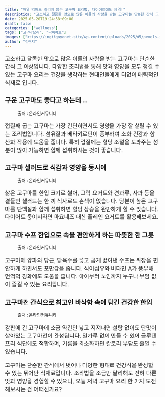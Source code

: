 ```yaml
---
title: "매일 먹어도 질리지 않는 고구마 요리법, 다이어트에도 제격!"
description: "고소하고 달콤한 맛으로 많은 이들의 사랑을 받는 고구마는 단순한 간식 그 이상입니다. 다양한 조리법을 통해 맛과 영양을 모두 챙길 수 있는 고구마 요리는 건강을 생각하는 현대인들에게 더없이 매력적인 식재료 입니다."
date: 2025-05-20T19:24:58+09:00
draft: false
categories: ["wellness"]
tags: ["고구마요리", "다이어트"]
images: ["https://ingihgoyonet.site/wp-content/uploads/2025/05/pexels-jonathan-einwechter-1312107-32146989-768x1024.jpg", "https://ingihgoyonet.site/wp-content/uploads/2025/05/pexels-alesiakozik-6065705-683x1024.jpg", "https://ingihgoyonet.site/wp-content/uploads/2025/05/pexels-kubra-dogu-80605500-11519066-683x1024.jpg", "https://ingihgoyonet.site/wp-content/uploads/2025/05/pexels-jess-vide-5507577-1024x819.jpg"]
author: "김현지"
---
```


<p style="font-size:18px">고소하고 달콤한 맛으로 많은 이들의 사랑을 받는 고구마는 단순한 간식 그 이상입니다. 다양한 조리법을 통해 맛과 영양을 모두 챙길 수 있는 고구마 요리는 건강을 생각하는 현대인들에게 더없이 매력적인 식재료 입니다.</p> <h2 >구운 고구마도 좋다고 하는데...</h2> <figure ><img src="https://ingihgoyonet.site/wp-content/uploads/2025/05/pexels-jonathan-einwechter-1312107-32146989-768x1024.jpg" alt="" style="aspect-ratio:16/9;object-fit:cover"/><figcaption >출처 : 온라인커뮤니티</figcaption></figure> <p style="font-size:18px">껍질째 굽는 고구마는 가장 간단하면서도 영양을 가장 잘 살릴 수 있는 조리법입니다. 섬유질과 베타카로틴이 풍부하여 소화 건강과 항산화 작용에 도움을 줍니다. 특히 껍질에는 혈당 조절을 도와주는 성분이 많아 가능하면 함께 섭취하시는 것이 좋습니다.</p> <h2 >고구마 샐러드로 식감과 영양을 동시에</h2> <figure ><img src="https://ingihgoyonet.site/wp-content/uploads/2025/05/pexels-alesiakozik-6065705-683x1024.jpg" alt="" style="aspect-ratio:16/9;object-fit:cover"/><figcaption >출처 : 온라인커뮤니티</figcaption></figure> <p style="font-size:18px">삶은 고구마를 한입 크기로 썰어, 그릭 요거트와 견과류, 사과 등을 곁들인 샐러드는 한 끼 식사로도 손색이 없습니다. 당분이 높은 고구마를 단백질과 함께 섭취하면 혈당 상승을 완만하게 할 수 있습니다. 다이어트 중이시라면 마요네즈 대신 플레인 요거트를 활용해보세요.</p> <h2 >고구마 수프 한입으로 속을 편안하게 하는 따뜻한 한 그릇</h2> <figure ><img src="https://ingihgoyonet.site/wp-content/uploads/2025/05/pexels-kubra-dogu-80605500-11519066-683x1024.jpg" alt="" style="aspect-ratio:16/9;object-fit:cover"/><figcaption >출처 : 온라인커뮤니티</figcaption></figure> <p style="font-size:18px">고구마에 양파와 당근, 닭육수를 넣고 곱게 끓여낸 수프는 위장을 편안하게 하면서도 포만감을 줍니다. 식이섬유와 비타민 A가 풍부해 면역력 강화에도 도움을 줍니다. 아이부터 노인까지 누구나 부담 없이 즐길 수 있는 요리입니다.</p> <h2 >고구마전 간식으로 최고인 바삭함 속에 담긴 건강한 한입</h2> <figure ><img src="https://ingihgoyonet.site/wp-content/uploads/2025/05/pexels-jess-vide-5507577-1024x819.jpg" alt="" style="aspect-ratio:16/9;object-fit:cover"/><figcaption >출처 : 온라인커뮤니티</figcaption></figure> <p style="font-size:18px">강판에 간 고구마에 소금 약간만 넣고 지져내면 설탕 없이도 단맛이 살아있는 고구마전이 완성됩니다. 밀가루 없이 만들 수 있어 글루텐 프리 식단에도 적합하며, 기름을 최소화하면 칼로리 부담도 줄일 수 있습니다.</p> <p style="font-size:18px">고구마는 단순한 간식에서 벗어나 다양한 형태로 건강식을 완성할 수 있는 뛰어난 식재료입니다. 조리법을 조금만 달리해도 전혀 다른 맛과 영양을 경험할 수 있으니, 오늘 저녁 고구마 요리 한 가지 도전해보시는 건 어떠신가요?</p>